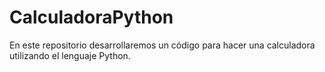 # CalculadoraPython
En este repositorio desarrollaremos un código para hacer una calculadora utilizando el lenguaje Python.
